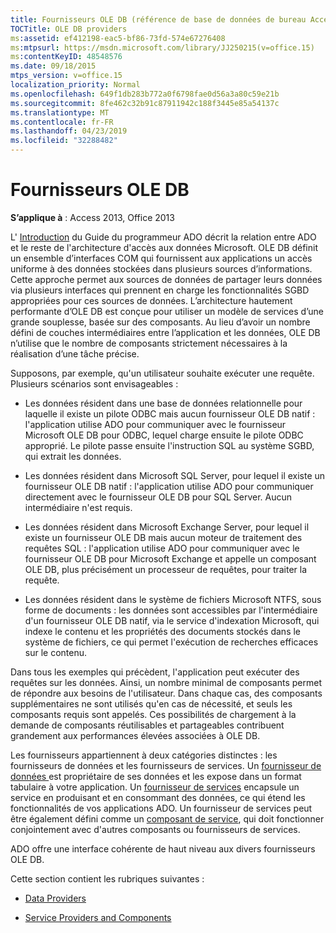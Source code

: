 ```yaml
---
title: Fournisseurs OLE DB (référence de base de données de bureau Access)
TOCTitle: OLE DB providers
ms:assetid: ef412198-eac5-bf86-73fd-574e67276408
ms:mtpsurl: https://msdn.microsoft.com/library/JJ250215(v=office.15)
ms:contentKeyID: 48548576
ms.date: 09/18/2015
mtps_version: v=office.15
localization_priority: Normal
ms.openlocfilehash: 649f1db283b772a0f6798fae0d56a3a80c59e21b
ms.sourcegitcommit: 8fe462c32b91c87911942c188f3445e85a54137c
ms.translationtype: MT
ms.contentlocale: fr-FR
ms.lasthandoff: 04/23/2019
ms.locfileid: "32288482"
---
```

# <a name="ole-db-providers"></a>Fournisseurs OLE DB


**S’applique à** : Access 2013, Office 2013

L' [Introduction](introduction-to-ado-programming.md) du Guide du programmeur ADO décrit la relation entre ADO et le reste de l'architecture d'accès aux données Microsoft. OLE DB définit un ensemble d’interfaces COM qui fournissent aux applications un accès uniforme à des données stockées dans plusieurs sources d’informations. Cette approche permet aux sources de données de partager leurs données via plusieurs interfaces qui prennent en charge les fonctionnalités SGBD appropriées pour ces sources de données. L’architecture hautement performante d’OLE DB est conçue pour utiliser un modèle de services d’une grande souplesse, basée sur des composants. Au lieu d’avoir un nombre défini de couches intermédiaires entre l’application et les données, OLE DB n’utilise que le nombre de composants strictement nécessaires à la réalisation d’une tâche précise.

Supposons, par exemple, qu'un utilisateur souhaite exécuter une requête. Plusieurs scénarios sont envisageables :

  - Les données résident dans une base de données relationnelle pour laquelle il existe un pilote ODBC mais aucun fournisseur OLE DB natif : l'application utilise ADO pour communiquer avec le fournisseur Microsoft OLE DB pour ODBC, lequel charge ensuite le pilote ODBC approprié. Le pilote passe ensuite l'instruction SQL au système SGBD, qui extrait les données.

  - Les données résident dans Microsoft SQL Server, pour lequel il existe un fournisseur OLE DB natif : l'application utilise ADO pour communiquer directement avec le fournisseur OLE DB pour SQL Server. Aucun intermédiaire n'est requis.

  - Les données résident dans Microsoft Exchange Server, pour lequel il existe un fournisseur OLE DB mais aucun moteur de traitement des requêtes SQL : l'application utilise ADO pour communiquer avec le fournisseur OLE DB pour Microsoft Exchange et appelle un composant OLE DB, plus précisément un processeur de requêtes, pour traiter la requête.

  - Les données résident dans le système de fichiers Microsoft NTFS, sous forme de documents : les données sont accessibles par l'intermédiaire d'un fournisseur OLE DB natif, via le service d'indexation Microsoft, qui indexe le contenu et les propriétés des documents stockés dans le système de fichiers, ce qui permet l'exécution de recherches efficaces sur le contenu.

Dans tous les exemples qui précèdent, l'application peut exécuter des requêtes sur les données. Ainsi, un nombre minimal de composants permet de répondre aux besoins de l'utilisateur. Dans chaque cas, des composants supplémentaires ne sont utilisés qu'en cas de nécessité, et seuls les composants requis sont appelés. Ces possibilités de chargement à la demande de composants réutilisables et partageables contribuent grandement aux performances élevées associées à OLE DB.

Les fournisseurs appartiennent à deux catégories distinctes : les fournisseurs de données et les fournisseurs de services. Un [ fournisseur de données ](data-providers.md) est propriétaire de ses données et les expose dans un format tabulaire à votre application. Un [fournisseur de services](service-providers-and-components.md) encapsule un service en produisant et en consommant des données, ce qui étend les fonctionnalités de vos applications ADO. Un fournisseur de services peut être également défini comme un [composant de service](service-providers-and-components.md), qui doit fonctionner conjointement avec d'autres composants ou fournisseurs de services.

ADO offre une interface cohérente de haut niveau aux divers fournisseurs OLE DB.

Cette section contient les rubriques suivantes :

- [Data Providers](data-providers.md)

- [Service Providers and Components](service-providers-and-components.md)
